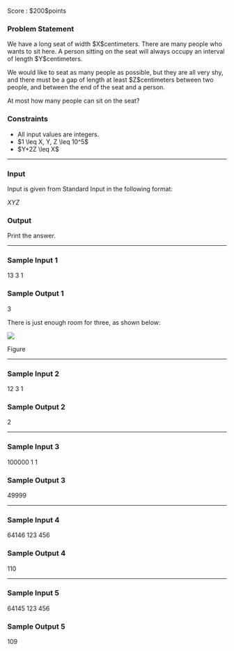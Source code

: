 
<div>

<span>

<span>

<p>
Score : $200$points
</p>

<div>

<section>

### **Problem Statement**

<p>
We have a long seat of width $X$centimeters.
There are many people who wants to sit here. A person sitting on the seat will always occupy an interval of length $Y$centimeters.
</p>

<p>
We would like to seat as many people as possible, but they are all very shy, and there must be a gap of length at least $Z$centimeters between two people, and between the end of the seat and a person.
</p>

<p>
At most how many people can sit on the seat?
</p>

</section>

</div>

<div>

<section>

### **Constraints**

<ul>

<li>
All input values are integers.
</li>

<li>
$1 \leq X, Y, Z \leq 10^5$
</li>

<li>
$Y+2Z \leq X$
</li>

</ul>

</section>

</div>

---

<div>

<div>

<section>

### **Input**

<p>
Input is given from Standard Input in the following format:
</p>

<div>

$X$$Y$$Z$
</div>

</section>

</div>

<div>

<section>

### **Output**

<p>
Print the answer.
</p>

</section>

</div>

</div>

---

<div>

<section>

### **Sample Input 1**

<div>

13 3 1

</div>

</section>

</div>

<div>

<section>

### **Sample Output 1**

<div>

3

</div>

<p>
There is just enough room for three, as shown below:
</p>

<div>

<img src="https://img.atcoder.jp/abc078/4a35302937c3cbc2f625156e7834d27f.png">

</img>

<p>
Figure
</p>

</div>

</section>

</div>

---

<div>

<section>

### **Sample Input 2**

<div>

12 3 1

</div>

</section>

</div>

<div>

<section>

### **Sample Output 2**

<div>

2

</div>

</section>

</div>

---

<div>

<section>

### **Sample Input 3**

<div>

100000 1 1

</div>

</section>

</div>

<div>

<section>

### **Sample Output 3**

<div>

49999

</div>

</section>

</div>

---

<div>

<section>

### **Sample Input 4**

<div>

64146 123 456

</div>

</section>

</div>

<div>

<section>

### **Sample Output 4**

<div>

110

</div>

</section>

</div>

---

<div>

<section>

### **Sample Input 5**

<div>

64145 123 456

</div>

</section>

</div>

<div>

<section>

### **Sample Output 5**

<div>

109

</div>

</section>

</div>

</span>

</span>

</div>
